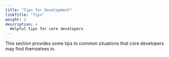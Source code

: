 ```yaml
---
title: "Tips for Development"
linkTitle: "Tips"
weight: 2
description: >
  Helpful tips for core developers
---
```


This section provides some tips to common situations that core developers may find themselves in.